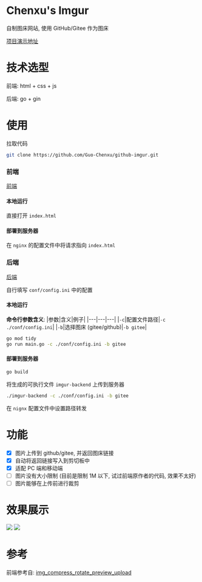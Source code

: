 # Chenxu's Imgur

自制图床网站, 使用 GitHub/Gitee 作为图床

[项目演示地址](https://imgur.chenxutalk.top)

# 技术选型

前端: html + css + js

后端: go + gin

# 使用

拉取代码

```sh
git clone https://github.com/Guo-Chenxu/github-imgur.git
```

### 前端

[前端](./imgur-front/)

#### 本地运行

直接打开 `index.html`

#### 部署到服务器

在 `nginx` 的配置文件中将请求指向 `index.html`

### 后端

[后端](./imgur-backend/)

自行填写 `conf/config.ini` 中的配置

#### 本地运行

**命令行参数含义**:
|参数|含义|例子|
|---|---|---|
|`-c`|配置文件路径|`-c ./conf/config.ini`|
|`-b`|选择图床 (gitee/github)|`-b gitee`|

```sh
go mod tidy
go run main.go -c ./conf/config.ini -b gitee
```

#### 部署到服务器

```sh
go build
```

将生成的可执行文件 `imgur-backend` 上传到服务器

```sh
./imgur-backend -c ./conf/config.ini -b gitee
```

在 `nignx` 配置文件中设置路径转发

# 功能

-   [x] 图片上传到 github/gitee, 并返回图床链接
-   [x] 自动将返回链接写入到剪切板中
-   [x] 适配 PC 端和移动端
-   [ ] 图片没有大小限制 (目前是限制 1M 以下, 试过前端原作者的代码, 效果不太好)
-   [ ] 图片能够在上传前进行裁剪

# 效果展示

<img src="https://cdn.jsdelivr.net/gh/Guo-Chenxu/imgs@main/imgs/202309201613786.png"/>

<img src="https://cdn.jsdelivr.net/gh/Guo-Chenxu/imgs@main/imgs/202309201614029.png"/>

# 参考

前端参考自: [img_compress_rotate_preview_upload](https://github.com/legend-li/img_compress_rotate_preview_upload)
